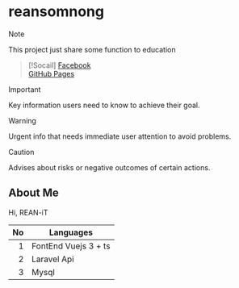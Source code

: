 # reansomnong
> [!NOTE]
> This project just share some function to education

> [!Socail]
> [Facebook](https://www.facebook.com/reaninformationtech) <br/>
> [GitHub Pages](https://github.com/reaninformationtech)

> [!IMPORTANT]
> Key information users need to know to achieve their goal.

> [!WARNING]
> Urgent info that needs immediate user attention to avoid problems.

> [!CAUTION]
> Advises about risks or negative outcomes of certain actions.



## About Me
Hi, REAN-iT 




| No   | Languages |
|-----:|-----------|
|     1| FontEnd Vuejs 3 + ts|
|     2| Laravel Api    |
|     3| Mysql       |
